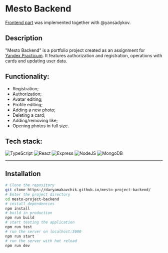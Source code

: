 # Mesto Backend #

[Frontend part](https://github.com/daryamakavchik/mesto-project-pair) was implemented together with @yansadykov.

## Description 
"Mesto Backend" is a portfolio project created as an assignment for [Yandex.Practicum](https://practicum.yandex.com/web/ "Web Development Program"). It features authorization and registration, operations with cards and updating user data.

## Functionality:

- Registration;
- Authorization;
- Avatar editing;
- Profile editing;
- Adding a new photo;
- Deleting a card;
- Adding/removing like;
- Opening photos in full size.

## Tech stack:

![TypeScript](https://img.shields.io/badge/TypeScript-007ACC?style=for-the-badge&logo=typescript&logoColor=white)
![React](https://img.shields.io/badge/React-20232A?style=for-the-badge&logo=react&logoColor=61DAFB)
![Express](https://img.shields.io/badge/Express.js-000000?style=for-the-badge&logo=express&logoColor=white)
![NodeJS](https://img.shields.io/badge/Node.js-339933?style=for-the-badge&logo=nodedotjs&logoColor=white)
![MongoDB](https://img.shields.io/badge/MongoDB-4EA94B?style=for-the-badge&logo=mongodb&logoColor=white)

---

## Installation

```bash
# Clone the repository
git clone https://daryamakavchik.github.io/mesto-project-backend/
# Enter the project directory
cd mesto-project-backend
# install dependencies
npm install
# build in production
npm run build
# start testing the application
npm run test
# run the server on localhost:3000
npm run start
# run the server with hot reload
npm run dev
```

